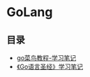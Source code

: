 #  GoLang

## 目录

* [go菜鸟教程-学习笔记](/study/GoLang/go菜鸟教程-学习笔记)
* [《Go语言圣经》学习笔记](/study/GoLang/《Go语言圣经》学习笔记)

